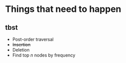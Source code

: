 Things that need to happen
==========

tbst
----------

* Post-order traversal
* ~~Insertion~~
* Deletion
* Find top *n* nodes by frequency
